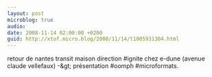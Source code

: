 ```yaml
---
layout: post
microblog: true
audio: 
date: 2008-11-14 02:00:00 +0200
guid: http://xtof.micro.blog/2008/11/14/t1005931304.html
---
```

retour de nantes transit maison direction #ignite chez e-dune (avenue claude vellefaux) -&amp;gt; présentation #oomph #microformats.
